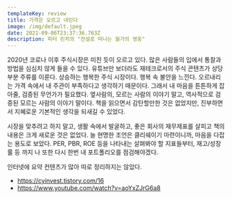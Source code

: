 ```yaml
---
templateKey: review
title: 가격은 오르고 내린다
image: /img/default.jpeg
date: 2021-09-06T23:37:36.763Z
description: 피터 린치의 "전설로 떠나는 월가의 영웅"
---
```

2020년 코로나 이후 주식시장은 미친 듯이 오르고 있다. 많은 사람들의 입에서 통찰과 방법을 심심치 않게 들을 수 있다. 유튜브만 보더라도 재테크로서의 주식 콘텐츠가 상당 부분 주류를 이룬다. 상승하는 행복한 주식 시장이다. 행복 속 불안을 느낀다. 오르내리는 가격 속에서 내 주관이 부족하다고 생각하기 때문이다. 그래서 내 마음을 튼튼하게 잡아줄, 검증된 무언가가 필요했다. 옆사람의, 모르는 사람의 이야기 말고, 역사적으로 검증된 모르는 사람의 이야기 말이다. 책을 읽으면서 감탄할만한 것은 없었지만, 진부하면서 지혜로운 기본적인 생각을 되새길 수 있었다.

시장을 맞추려고 하지 말고, 생활 속에서 발굴하고, 좋은 회사의 재무제표를 살피고 책의 내용은 크게 새로운 것은 없었다. 늘 현명한 조언은 클리쉐이기 마련이니까, 마음을 다잡는 용도로 보았다. PER, PBR, ROE 등을 나타내는 살펴봐야 할 지표들부터, 재고/성장률 등 까지 나 또한 다시 한번 내 포트폴리오를 점검해야겠다.

인터넷에 요약 컨텐츠가 많아 따로 정리하지는 않았다.

* [](https://cyinvest.tistory.com/16)<https://cyinvest.tistory.com/16>
* [](https://www.youtube.com/watch?v=aoYxZJrG6a8)<https://www.youtube.com/watch?v=aoYxZJrG6a8>